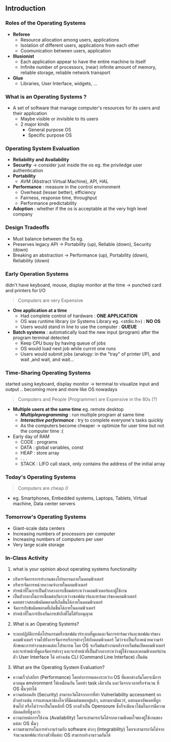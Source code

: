 ## Introduction

### Roles of the Operating Systems
- **Referee**
  - Resource allocation among users, applications
  - Isolation of different users, applications from each other
  - Coomunication between users, application
- **Illusionist**
  - Each application appear to have the entire machine to itself
  - Infinite number of processors, (near) infinite amount of memory, reliable storage, reliable network transport
- **Glue**
  - Libraries, User Interface, widgets, ...

### What is an Operating Systems ?
- A set of software that manage computer's resources for its users and their application
  - Maybe visible or invisible to its users
  - 2 major kinds
    - General purpose OS
    - Specific purpose OS

### Operating System Evaluation
- **Reliability and Availability**
- **Security** -> consider just inside the os eg. the priviledge user authentication
- **Portability**
  - AVM (Abstract Virtual Machine), API, HAL
- **Performance** : measure in the control environment
  - Overhead (lesser better), efficiency
  - Fairness, response time, throughput
  - Performance predictability
- **Adoption** : whether if the os is acceptable at the very high level company

### Design Tradeoffs
- Must balance between the 5s eg.
- Preserves legacy API -> Portability (up), Reliable (down), Security (down)
- Breaking an abstraction -> Performance (up), Portability (down), Reliability (down)

### Early Operation Systems
didn't have keyboard, mouse, display monitor at the time -> punched card and printers for I/O
> Computers are very Expensive
- **One application at a time**
  - Had complete control of hardware : **ONE APPLICATION**
  - OS was runtime library (or Systems Library eg. <stdio.h>) : **NO OS**
  - Users would stand in line to use the computer : **QUEUE**
- **Batch systems** : automatically load the new input (program) after the program terminal detected
  - Keep CPU busy by having queue of jobs
  - OS would load next job while currnt one runs
  - Users would submit jobs (analogy: in the "tray" of printer I/P), and wait ,and wait, and wait...

### Time-Sharing Operating Systems
started using keyboard, display monitor -> terminal to visualize input and output .. becoming more and more like OS nowadays
> Computers and People (Programmer) are Expensive in the 80s (?)
- **Multiple users at the same time** eg. remote desktop
  - ***Multipleprogramming*** : run multiple program at same time
  - ***Interactive performance*** : try to complete everyone's tasks quickly
  - As the computers become cheaper -> optimize for user time but not the computer time :(
- Early day of RAM
  - CODE : programs
  - DATA : global variables, const
  - HEAP : store array
  - . . .
  - STACK : LIFO call stack, only contains the address of the initial array

### Today's Operating Systems
> Computers are cheap *0*
- eg. Smartphones, Embedded systems, Laptops, Tablets, Virtual machine, Data center servers

### Tomorrow's Operating Systems
- Giant-scale data centers
- Increasing numbers of processors per computer
- Increasing numbers of computers per user
- Very large scale storage

### In-Class Activity
1. what is your opinion about operating systems functionality
  - บริหารจัดการการทำงานของโปรแกรมภายในคอมพิวเตอร์
  - บริหารจัดการหน่วยความจำภายในคอมพิวเตอร์
  - ทำหน้าที่ในการเป็นตัวกลางการเชื่อมต่อระหว่างคอมพิวเตอร์และผู้ใช้งาน
  - เป็นตัวกลางในการเชื่อมต่อกันระหว่างซอฟต์แวร์และฮาร์ดแวร์ของคอมพิวเตอร์
  - คอยตรวจสอบข้อผิดพลาดที่เกิดขึ้นได้ภายในคอมพิวเตอร์
  - จัดการกับข้อผิดพลาดที่เกิดขึ้นได้ภายในคอมพิวเตอร์
  - ทำหน้าที่ในการป้องกันการเข้าถึงที่ไม่ได้รับอนุญาต
2. What is an Operating Systems?
  - ระบบปฏิบัติการคือโปรแกรมหรือซอฟต์แวร์ระบบที่ดูแลและจัดการฮาร์ดแวร์และซอฟต์แวร์ของคอมพิวเตอร์ รวมไปยังการจัดการบริการต่างๆให้กับคอมพิวเตอร์ ไม่ว่าจะเป็นเรื่องหน่วยความจำ ลักษณะการทำงานของแต่ละโปรแกรม โดย OS จะเริ่มต้นทำงานหลังจากเริ่มต้นเปิดคอมพิวเตอร์และจะทำหน้าที่ดูแลจัดการต่างๆ และจะทำหน้าที่เป็นตัวกลางระหว่างผู้ใช้งานและคอมพิวเตอร์ผ่านตัว User Interface ได้ อย่างเช่น CLI (Command Line Interface) เป็นต้น
3. What are the Operating System Evaluation?
  - ความเร็ว/เสถียร (Performance) โดยทำการทดลองระหว่าง OS ที่แตกต่างกันโดยจะมีการควบคุม environment ให้เหมือนกัน โดยทำ task เดียวกัน และวัดจากเวลาหรือจำนวน ที่ OS นั้นๆทำได้
  - ความปลอดภัย (Security) สามารถวัดได้จากการที่ทำ Vulnerlability accessment ยกตัวอย่างเช่น การแสกนหาช่องโหว่ที่มีคนค้นพบอยู่แล้ว, แสกนหามัลแวร์, แสกนหาอัพเดทที่ถูกข้ามไป หรือไม่ว่าจะเป็นในหลักที่ OS บางตัวเป็น Opensoure ซึ่งก็จะมีแนวโน้มในการมีความปลอดภัยที่สูงกว่า
  - ความง่ายต่อการใช้งาน (Availability) โดยจะสามารถวัดได้จากความพึงพอใจของผู้ใช้งานของแต่ละ OS นั้นๆ
  - ความสามารถในการทำงานร่วมกับ software ต่างๆ (Integrability) โดยจะสามารถวัดได้จากจำนวนซอฟต์แวร์บางตัวที่แต่ละ OS สามารถทำงานรวมกันได้
